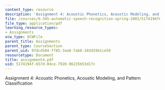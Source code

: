 ```yaml
---
content_type: resource
description: 'Assignment 4: Acoustic Phonetics, Acoustic Modeling, and Pattern Classification'
file: /courses/6-345-automatic-speech-recognition-spring-2003/5174194f657d04ce792096235b53d17c_assignment4.pdf
file_type: application/pdf
learning_resource_types:
- Assignments
ocw_type: OCWFile
parent_title: Assignments
parent_type: CourseSection
parent_uid: 97dcd504-ff85-3ae8-7ab8-103d29b1ce50
resourcetype: Document
title: assignment4.pdf
uid: 5174194f-657d-04ce-7920-96235b53d17c
---
```

Assignment 4: Acoustic Phonetics, Acoustic Modeling, and Pattern Classification

